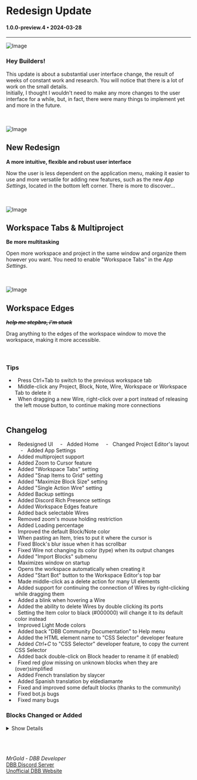 # Redesign Update

#### 1.0.0-preview.4 • 2024-03-28

---

![Image](https://clan.akamai.steamstatic.com/images/35455752/aeccf1458d1643b0e39e817baa9897e3a1d0b595.jpg)

### **Hey Builders!**

This update is about a substantial user interface change, the result of weeks of constant work and research. You will notice that there is a lot of work on the small details.<br>
Initially, I thought I wouldn't need to make any more changes to the user interface for a while, but, in fact, there were many things to implement yet and more in the future.
<br>
<br>
<br>

![Image](https://clan.akamai.steamstatic.com/images/35455752/dd104907c15949a0f29b8691b6a386e7f28b8a6f.jpg)

## **New Redesign**

**A more intuitive, flexible and robust user interface**
<br>

Now the user is less dependent on the application menu, making it easier to use and more versatile for adding new features, such as the new _App Settings_, located in the bottom left corner. There is more to discover...
<br>
<br>
<br>

![Image](https://clan.akamai.steamstatic.com/images/35455752/123db6dda786471abe6b2568e1b773430cbe71ac.gif)

## **Workspace Tabs & Multiproject**

**Be more multitasking**  
<br>

Open more workspace and project in the same window and organize them however you want. You need to enable "Workspace Tabs" in the _App Settings_.
<br>
<br>
<br>

![Image](https://clan.akamai.steamstatic.com/images/35455752/3da340bb8fee43713e8ab8df8cb1cbcf7d5ddbbd.gif)

## **Workspace Edges**

**~~_help me stepbro, i'm stuck_~~**
<br>

Drag anything to the edges of the workspace window to move the workspace, making it more accessible.
<br>
<br>
<br>

### **Tips**

-   Press Ctrl+Tab to switch to the previous workspace tab
-   Middle-click any Project, Block, Note, Wire, Workspace or Workspace Tab to delete it
-   When dragging a new Wire, right-click over a port instead of releasing the left mouse button, to continue making more connections
    <br>
    <br>

## **Changelog**

-   Redesigned UI
    -   Added Home
    -   Changed Project Editor's layout
    -   Added App Settings
-   Added multiproject support
-   Added Zoom to Cursor feature
-   Added "Workspace Tabs" setting
-   Added "Snap Items to Grid" setting
-   Added "Maximize Block Size" setting
-   Added "Single Action Wire" setting
-   Added Backup settings
-   Added Discord Rich Presence settings
-   Added Workspace Edges feature
-   Added back selectable Wires
-   Removed zoom's mouse holding restriction
-   Added Loading percentage
-   Improved the default Block/Note color
-   When pasting an Item, tries to put it where the cursor is
-   Fixed Block's blur issue when it has scrollbar
-   Fixed Wire not changing its color (type) when its output changes
-   Added "Import Blocks" submenu
-   Maximizes window on startup
-   Opens the workspace automatically when creating it
-   Added "Start Bot" button to the Workspace Editor's top bar
-   Made middle-click as a delete action for many UI elements
-   Added support for continuing the connection of Wires by right-clicking while dragging them
-   Added a blink when hovering a Wire
-   Added the ability to delete Wires by double clicking its ports
-   Setting the Item color to black (#000000) will change it to its default color instead
-   Improved Light Mode colors
-   Added back "DBB Community Documentation" to Help menu
-   Added the HTML element name to "CSS Selector" developer feature
-   Added _Ctrl+C_ to "CSS Selector" developer feature, to copy the current CSS Selector
-   Added back double-click on Block header to rename it (if enabled)
-   Fixed red glow missing on unknown blocks when they are (over)simplified
-   Added French translation by slaycer
-   Added Spanish translation by eldediamante
-   Fixed and improved some default blocks (thanks to the community)
-   Fixed bot.js bugs
-   Fixed many bugs

### Blocks Changed or Added

<details>
    <summary>Show Details</summary>
    <ul>
        <li>await_message_reactions</li>
        <li>await_messages</li>
        <li>bot_error_event</li>
        <li>bot_typing</li>
        <li>change_bot_avatar</li>
        <li>change_bot_prefix</li>
        <li>check_permissions</li>
        <li>check_value_type</li>
        <li>clear_data</li>
        <li>clone_channel</li>
        <li>command_event</li>
        <li>control_data</li>
        <li>create_role</li>
        <li>delete_data</li>
        <li>discord_audio_player_dependency</li>
        <li>edit_embed_message</li>
        <li>edit_role</li>
        <li>emitter</li>
        <li>find_channel</li>
        <li>generate_random_number</li>
        <li>get_audio_info</li>
        <li>get_bot_info</li>
        <li>get_data</li>
        <li>get_date_info</li>
        <li>get_list_item_position</li>
        <li>get_member_info</li>
        <li>get_message_arguments</li>
        <li>get_message_embed_info</li>
        <li>get_message_info</li>
        <li>get_presence_info</li>
        <li>get_role_info</li>
        <li>get_server_info</li>
        <li>get_text_channel_info</li>
        <li>get_user_info</li>
        <li>join_voice_channel</li>
        <li>leave_voice_channel</li>
        <li>member_join_server_event</li>
        <li>message_event</li>
        <li>read_file</li>
        <li>receiver</li>
        <li>replace_text</li>
        <li>send_message</li>
        <li>set_bot_activity</li>
        <li>transform_value</li>
        <li>write_file</li>
    </ul>
</details>
    <br>
    <br>
    <br>

_MrGold - DBB Developer_<br>
[DBB Discord Server](https://discord.gg/PAzxTDw)<br>
[Unofficial DBB Website](https://dbb.software/)
